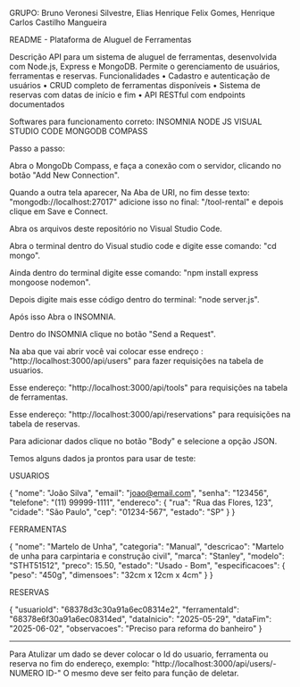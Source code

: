GRUPO:
Bruno Veronesi Silvestre,
Elias Henrique Felix Gomes,
Henrique Carlos Castilho Mangueira



README - Plataforma de Aluguel de Ferramentas

Descrição 
API para um sistema de aluguel de ferramentas, desenvolvida com Node.js, Express e MongoDB. Permite o gerenciamento de usuários, ferramentas e reservas.
Funcionalidades 
•	Cadastro e autenticação de usuários
•	CRUD completo de ferramentas disponíveis
•	Sistema de reservas com datas de início e fim
•	API RESTful com endpoints documentados


Softwares para funcionamento correto:
INSOMNIA
NODE JS
VISUAL STUDIO CODE
MONGODB COMPASS


Passo a passo:


Abra o MongoDb Compass, e faça a conexão com o servidor, clicando no botão "Add New Connection".

Quando a outra tela aparecer, Na Aba de URI, no fim desse texto: "mongodb://localhost:27017" adicione isso no final: "/tool-rental" e depois clique em Save e Connect.

Abra os arquivos deste repositório no Visual Studio Code.

Abra o terminal dentro do Visual studio code e digite esse comando: "cd mongo".

Ainda dentro do terminal digite esse comando: "npm install express mongoose nodemon".

Depois digite mais esse código dentro do terminal: "node server.js".

Após isso Abra o INSOMNIA.

Dentro do INSOMNIA clique no botão "Send a Request".

Na aba que vai abrir você vai colocar esse endreço : "http://localhost:3000/api/users" para fazer requisições na tabela de usuarios.

Esse endereço: "http://localhost:3000/api/tools" para requisições na tabela de ferramentas.

Esse endereço: "http://localhost:3000/api/reservations" para requisições na tabela de reservas.

Para adicionar dados clique no botão "Body" e selecione a opção JSON.

Temos alguns dados ja prontos para usar de teste:

USUARIOS

{
   "nome": "João Silva",
   "email": "joao@email.com",
   "senha": "123456",
   "telefone": "(11) 99999-1111",
   "endereco": {
     "rua": "Rua das Flores, 123",
     "cidade": "São Paulo",
     "cep": "01234-567",
     "estado": "SP"
   }
}


FERRAMENTAS

{
   "nome": "Martelo de Unha",
   "categoria": "Manual",
   "descricao": "Martelo de unha para carpintaria e construção civil",
   "marca": "Stanley",
   "modelo": "STHT51512",
   "preco": 15.50,
   "estado": "Usado - Bom",
   "especificacoes": {
     "peso": "450g",
     "dimensoes": "32cm x 12cm x 4cm"
   }
 }


RESERVAS

{
   "usuarioId": "68378d3c30a91a6ec08314e2",
   "ferramentaId": "68378e6f30a91a6ec08314ed",
   "dataInicio": "2025-05-29",
   "dataFim": "2025-06-02",
   "observacoes": "Preciso para reforma do banheiro"
}


--------------------------------------------------------------------------------------------------------------------------------------------------------------------------------------------------------------------------------------------------------------------------

Para Atulizar um dado se dever colocar o Id do usuario, ferramenta ou reserva no fim do endereço, exemplo: "http://localhost:3000/api/users/-NUMERO ID-"
O mesmo deve ser feito para função de deletar.




